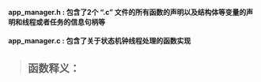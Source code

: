 #### **app_manager.h : 包含了2个 “.c” 文件的所有函数的声明以及结构体等变量的声明和线程或者任务的信息句柄等**

**app_manager.c : 包含了关于状态机钟线程处理的函数实现**

> ## **函数释义**：